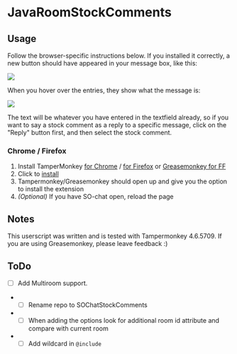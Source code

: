 # JavaRoomStockComments

## Usage

Follow the browser-specific instructions below. If you installed it correctly, a new button should have appeared in your message box, like this:

![](https://i.imgur.com/AURsJoJ.png)

When you hover over the entries, they show what the message is:

![](https://i.imgur.com/EENlPWK.png)

The text will be whatever you have entered in the textfield already, so if you want to say a stock comment as a reply to a specific message, click on the "Reply" button first, and then select the stock comment.


### Chrome / Firefox

1. Install TamperMonkey [for Chrome](https://chrome.google.com/webstore/detail/tampermonkey/dhdgffkkebhmkfjojejmpbldmpobfkfo)  / [for Firefox](https://addons.mozilla.org/en-US/firefox/addon/tampermonkey/) or [Greasemonkey for FF](https://addons.mozilla.org/en-US/firefox/addon/greasemonkey/)
2. Click to [install](https://github.com/geisterfurz007/JavaRoomStockComments/raw/master/JavaRoomStockComments.user.js)
3. Tampermonkey/Greasemonkey should open up and give you the option to install the extension
4. _(Optional)_ If you have SO-chat open, reload the page

## Notes

This userscript was written and is tested with Tampermonkey 4.6.5709. If you are using Greasemonkey, please leave feedback :)

## ToDo

 - [ ] Add Multiroom support.  
 - - [ ] Rename repo to SOChatStockComments  
 - - [ ] When adding the options look for additional room id attribute and compare with current room  
 - - [ ] Add wildcard in `@include`  
